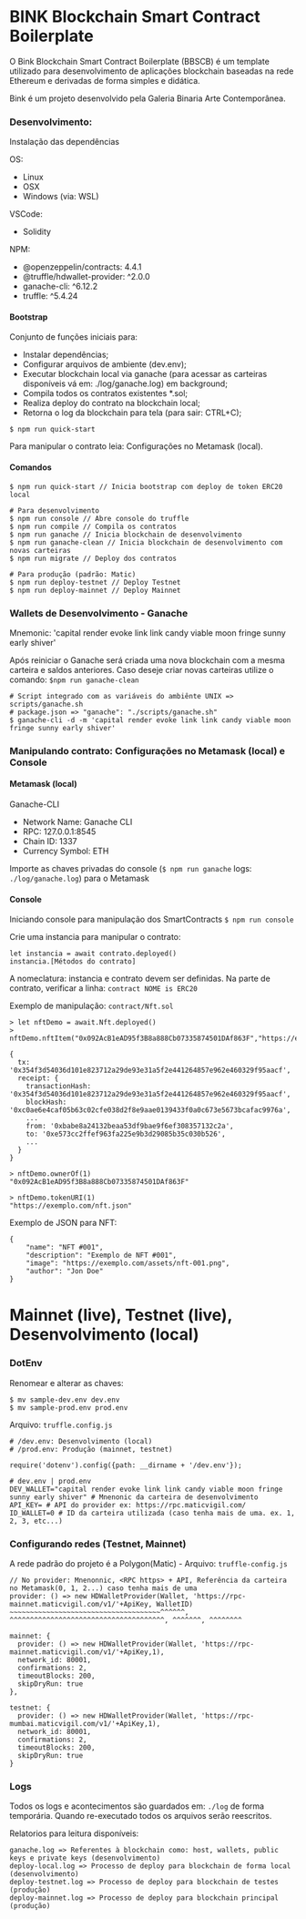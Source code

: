 # BINK Blockchain Smart Contract Boilerplate
O Bink Blockchain Smart Contract Boilerplate (BBSCB) é um template utilizado para desenvolvimento de aplicações blockchain baseadas na rede Ethereum e derivadas de forma simples e didática.

Bink é um projeto desenvolvido pela Galeria Binaria Arte Contemporânea.

### Desenvolvimento:
Instalação das dependências

OS:
- Linux
- OSX
- Windows (via: WSL)

VSCode:
- Solidity

NPM:
- @openzeppelin/contracts: 4.4.1
- @truffle/hdwallet-provider: ^2.0.0
- ganache-cli: ^6.12.2
- truffle: ^5.4.24

#### Bootstrap
Conjunto de funções iniciais para:
* Instalar dependências;
* Configurar arquivos de ambiente (dev.env);
* Executar blockchain local via ganache (para acessar as carteiras disponíveis vá em: ./log/ganache.log) em background;
* Compila todos os contratos existentes *.sol;
* Realiza deploy do contrato na blockchain local;
* Retorna o log da blockchain para tela (para sair: CTRL+C);

```
$ npm run quick-start
```

Para manipular o contrato leia: Configurações no Metamask (local). 

#### Comandos
```
$ npm run quick-start // Inicia bootstrap com deploy de token ERC20 local

# Para desenvolvimento
$ npm run console // Abre console do truffle
$ npm run compile // Compila os contratos
$ npm run ganache // Inicia blockchain de desenvolvimento
$ npm run ganache-clean // Inicia blockchain de desenvolvimento com novas carteiras
$ npm run migrate // Deploy dos contratos

# Para produção (padrão: Matic)
$ npm run deploy-testnet // Deploy Testnet
$ npm run deploy-mainnet // Deploy Mainnet

```

### Wallets de Desenvolvimento - Ganache
Mnemonic: 'capital render evoke link link candy viable moon fringe sunny early shiver'

Após reiniciar o Ganache será criada uma nova blockchain com a mesma carteira e saldos anteriores.
Caso deseje criar novas carteiras utilize o comando: ```$npm run ganache-clean```

```
# Script integrado com as variáveis do ambiênte UNIX => scripts/ganache.sh
# package.json => "ganache": "./scripts/ganache.sh"
$ ganache-cli -d -m 'capital render evoke link link candy viable moon fringe sunny early shiver'
```

### Manipulando contrato: Configurações no Metamask (local) e Console

#### Metamask (local)
Ganache-CLI 
- Network Name: Ganache CLI
- RPC: 127.0.0.1:8545
- Chain ID: 1337
- Currency Symbol: ETH

Importe as chaves privadas do console (```$ npm run ganache``` logs: ```./log/ganache.log```) para o Metamask

#### Console
Iniciando console para manipulação dos SmartContracts ```$ npm run console``` 

Crie uma instancia para manipular o contrato:
```
let instancia = await contrato.deployed()
instancia.[Métodos do contrato]
```

A nomeclatura: instancia e contrato devem ser definidas. Na parte de contrato, verificar a linha: ```contract NOME is ERC20``` 

Exemplo de manipulação: ```contract/Nft.sol```
```
> let nftDemo = await.Nft.deployed()
> nftDemo.nftItem("0x092AcB1eAD95f3B8a888Cb07335874501DAf863F","https://exemplo.com/nft.json")

{
  tx: '0x354f3d54036d101e823712a29de93e31a5f2e441264857e962e460329f95aacf',
  receipt: {
    transactionHash: '0x354f3d54036d101e823712a29de93e31a5f2e441264857e962e460329f95aacf',
    blockHash: '0xc0ae6e4caf05b63c02cfe038d2f8e9aae0139433f0a0c673e5673bcafac9976a',
    ...
    from: '0xbabe8a24132beaa53df9bae9f6ef308357132c2a',
    to: '0xe573cc2ffef963fa225e9b3d29085b35c030b526',
    ...
  }
}

> nftDemo.ownerOf(1)
"0x092AcB1eAD95f3B8a888Cb07335874501DAf863F"

> nftDemo.tokenURI(1)
"https://exemplo.com/nft.json"

```

Exemplo de JSON para NFT:
```
{
    "name": "NFT #001",
    "description": "Exemplo de NFT #001",
    "image": "https://exemplo.com/assets/nft-001.png",
    "author": "Jon Doe"
}
```

# Mainnet (live), Testnet (live), Desenvolvimento (local)

### DotEnv
Renomear e alterar as chaves: 
```
$ mv sample-dev.env dev.env
$ mv sample-prod.env prod.env
```

Arquivo: ```truffle.config.js```
```
# /dev.env: Desenvolvimento (local)
# /prod.env: Produção (mainnet, testnet)

require('dotenv').config({path: __dirname + '/dev.env'});
``` 

```
# dev.env | prod.env
DEV_WALLET="capital render evoke link link candy viable moon fringe sunny early shiver" # Mnenonic da carteira de desenvolvimento
API_KEY= # API do provider ex: https://rpc.maticvigil.com/
ID_WALLET=0 # ID da carteira utilizada (caso tenha mais de uma. ex. 1, 2, 3, etc...)
```

### Configurando redes (Testnet, Mainnet)
A rede padrão do projeto é a Polygon(Matic) - Arquivo: ```truffle-config.js```

```
// No provider: Mnenonnic, <RPC https> + API, Referência da carteira no Metamask(0, 1, 2...) caso tenha mais de uma
provider: () => new HDWalletProvider(Wallet, 'https://rpc-mainnet.maticvigil.com/v1/'+ApiKey, WalletID)
~~~~~~~~~~~~~~~~~~~~~~~~~~~~~~~~~~~~~^^^^^^, ^^^^^^^^^^^^^^^^^^^^^^^^^^^^^^^^^^^^^^, ^^^^^^^, ^^^^^^^^
``` 

```
mainnet: {
  provider: () => new HDWalletProvider(Wallet, 'https://rpc-mainnet.maticvigil.com/v1/'+ApiKey,1),
  network_id: 80001,
  confirmations: 2,
  timeoutBlocks: 200,
  skipDryRun: true
},

testnet: {
  provider: () => new HDWalletProvider(Wallet, 'https://rpc-mumbai.maticvigil.com/v1/'+ApiKey,1),
  network_id: 80001,
  confirmations: 2,
  timeoutBlocks: 200,
  skipDryRun: true
}
```

### Logs
Todos os logs e acontecimentos são guardados em: ```./log``` de forma temporária. Quando re-executado todos os arquivos serão reescritos.

Relatorios para leitura disponíveis:

```
ganache.log => Referentes à blockchain como: host, wallets, public keys e private keys (desenvolvimento)
deploy-local.log => Processo de deploy para blockchain de forma local (desenvolvimento)
deploy-testnet.log => Processo de deploy para blockchain de testes (produção)
deploy-mainnet.log => Processo de deploy para blockchain principal (produção)
``` 